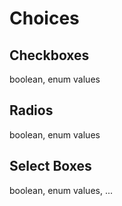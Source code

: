 # Choices

## Checkboxes

boolean, enum values

## Radios

boolean, enum values

## Select Boxes

boolean, enum values, ...

